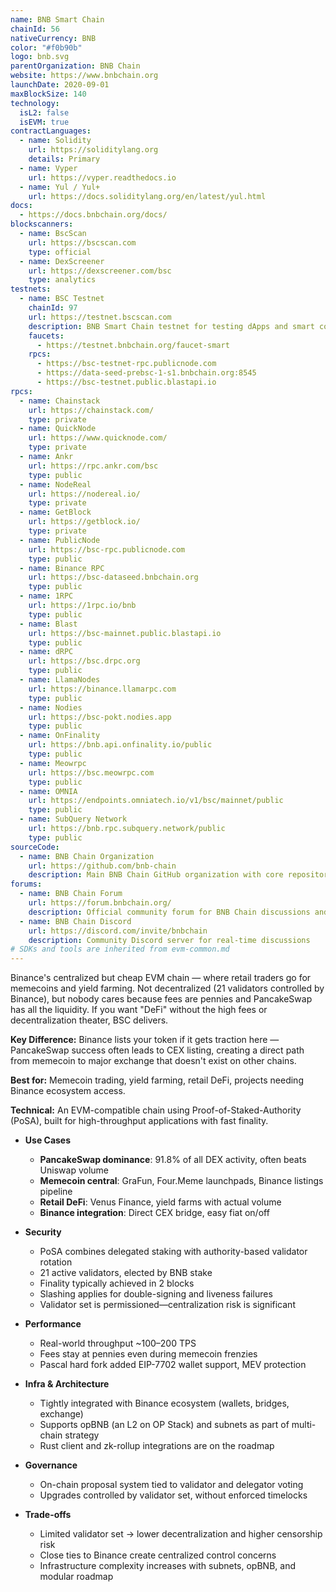 ```yaml
---
name: BNB Smart Chain
chainId: 56
nativeCurrency: BNB
color: "#f0b90b"
logo: bnb.svg
parentOrganization: BNB Chain
website: https://www.bnbchain.org
launchDate: 2020-09-01
maxBlockSize: 140
technology:
  isL2: false
  isEVM: true
contractLanguages:
  - name: Solidity
    url: https://soliditylang.org
    details: Primary
  - name: Vyper
    url: https://vyper.readthedocs.io
  - name: Yul / Yul+
    url: https://docs.soliditylang.org/en/latest/yul.html
docs:
  - https://docs.bnbchain.org/docs/
blockscanners:
  - name: BscScan
    url: https://bscscan.com
    type: official
  - name: DexScreener
    url: https://dexscreener.com/bsc
    type: analytics
testnets:
  - name: BSC Testnet
    chainId: 97
    url: https://testnet.bscscan.com
    description: BNB Smart Chain testnet for testing dApps and smart contracts with fast block times.
    faucets:
      - https://testnet.bnbchain.org/faucet-smart
    rpcs:
      - https://bsc-testnet-rpc.publicnode.com
      - https://data-seed-prebsc-1-s1.bnbchain.org:8545
      - https://bsc-testnet.public.blastapi.io
rpcs:
  - name: Chainstack
    url: https://chainstack.com/
    type: private
  - name: QuickNode
    url: https://www.quicknode.com/
    type: private
  - name: Ankr
    url: https://rpc.ankr.com/bsc
    type: public
  - name: NodeReal
    url: https://nodereal.io/
    type: private
  - name: GetBlock
    url: https://getblock.io/
    type: private
  - name: PublicNode
    url: https://bsc-rpc.publicnode.com
    type: public
  - name: Binance RPC
    url: https://bsc-dataseed.bnbchain.org
    type: public
  - name: 1RPC
    url: https://1rpc.io/bnb
    type: public
  - name: Blast
    url: https://bsc-mainnet.public.blastapi.io
    type: public
  - name: dRPC
    url: https://bsc.drpc.org
    type: public
  - name: LlamaNodes
    url: https://binance.llamarpc.com
    type: public
  - name: Nodies
    url: https://bsc-pokt.nodies.app
    type: public
  - name: OnFinality
    url: https://bnb.api.onfinality.io/public
    type: public
  - name: Meowrpc
    url: https://bsc.meowrpc.com
    type: public
  - name: OMNIA
    url: https://endpoints.omniatech.io/v1/bsc/mainnet/public
    type: public
  - name: SubQuery Network
    url: https://bnb.rpc.subquery.network/public
    type: public
sourceCode:
  - name: BNB Chain Organization
    url: https://github.com/bnb-chain
    description: Main BNB Chain GitHub organization with core repositories
forums:
  - name: BNB Chain Forum
    url: https://forum.bnbchain.org/
    description: Official community forum for BNB Chain discussions and governance
  - name: BNB Chain Discord
    url: https://discord.com/invite/bnbchain
    description: Community Discord server for real-time discussions
# SDKs and tools are inherited from evm-common.md
---
```


Binance's centralized but cheap EVM chain — where retail traders go for memecoins and yield farming. Not decentralized (21 validators controlled by Binance), but nobody cares because fees are pennies and PancakeSwap has all the liquidity. If you want "DeFi" without the high fees or decentralization theater, BSC delivers.

**Key Difference:** Binance lists your token if it gets traction here — PancakeSwap success often leads to CEX listing, creating a direct path from memecoin to major exchange that doesn't exist on other chains.

**Best for:** Memecoin trading, yield farming, retail DeFi, projects needing Binance ecosystem access.

**Technical:** An EVM-compatible chain using Proof-of-Staked-Authority (PoSA), built for high-throughput applications with fast finality.

- **Use Cases**
  - **PancakeSwap dominance**: 91.8% of all DEX activity, often beats Uniswap volume
  - **Memecoin central**: GraFun, Four.Meme launchpads, Binance listings pipeline
  - **Retail DeFi**: Venus Finance, yield farms with actual volume
  - **Binance integration**: Direct CEX bridge, easy fiat on/off

- **Security**
  - PoSA combines delegated staking with authority-based validator rotation
  - 21 active validators, elected by BNB stake
  - Finality typically achieved in 2 blocks
  - Slashing applies for double-signing and liveness failures
  - Validator set is permissioned—centralization risk is significant

- **Performance**
  - Real-world throughput ~100–200 TPS
  - Fees stay at pennies even during memecoin frenzies
  - Pascal hard fork added EIP-7702 wallet support, MEV protection

- **Infra & Architecture**
  - Tightly integrated with Binance ecosystem (wallets, bridges, exchange)
  - Supports opBNB (an L2 on OP Stack) and subnets as part of multi-chain strategy
  - Rust client and zk-rollup integrations are on the roadmap

- **Governance**
  - On-chain proposal system tied to validator and delegator voting
  - Upgrades controlled by validator set, without enforced timelocks

- **Trade-offs**
  - Limited validator set → lower decentralization and higher censorship risk
  - Close ties to Binance create centralized control concerns
  - Infrastructure complexity increases with subnets, opBNB, and modular roadmap
